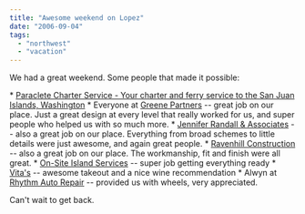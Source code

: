 ```yaml
---
title: "Awesome weekend on Lopez"
date: "2006-09-04"
tags: 
  - "northwest"
  - "vacation"
---
```


We had a great weekend. Some people that made it possible:

\* [Paraclete Charter Service - Your charter and ferry service to the San Juan Islands, Washington](http://www.paracletecharters.com/ "Paraclete Charter Service - Your charter and ferry service to the San Juan Islands, Washington") \* Everyone at [Greene Partners](http://www.greenepartners.com/) -- great job on our place. Just a great design at every level that really worked for us, and super people who helped us with so much more. \* [Jennifer Randall & Associates](http://www.jradesigns.com/jrahome.html) -- also a great job on our place. Everything from broad schemes to little details were just awesome, and again great people. \* [Ravenhill Construction](http://www.ravenhillconstruction.com/) -- also a great job on our place. The workmanship, fit and finish were all great. \* [On-Site Island Services](http://www.wrelopez.com/favlinks.html) -- super job getting everything ready \* [Vita's](http://www.judysbook.com/members/15917/posts/2005/9/157880/) -- awesome takeout and a nice wine recommendation \* Alwyn at [Rhythm Auto Repair](http://sanjuanislands.citysearch.com/profile/10833641/lopez_island_wa/rhythm_auto_repair.html) -- provided us with wheels, very appreciated.

Can't wait to get back.
